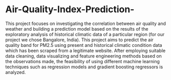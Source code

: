 # Air-Quality-Index-Prediction-
This project focuses on investigating the correlation between air quality and weather and building a  prediction model based on the results of the exploratory analysis of historical climatic data of a particular  region (for our project we chose Bangalore, India). This project aims to predict the air quality band for PM2.5 using present and historical climatic condition  data which has been scraped from a legitimate website. After employing suitable data cleaning, data  visualizing and feature engineering methods based on the observations made, the feasibility of using  different machine learning techniques such as regression models and gradient boosting regressors is analyzed.

